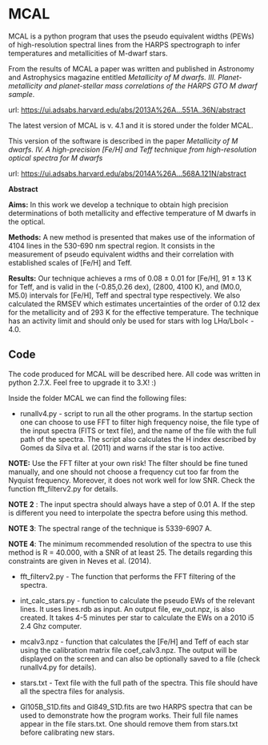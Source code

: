 # MCAL
MCAL is a python program that uses the pseudo equivalent widths (PEWs) of high-resolution spectral lines from the HARPS spectrograph to infer temperatures and metallicities of M-dwarf stars.

From the results of MCAL a paper was written and published in Astronomy and Astrophysics magazine entitled *Metallicity of M dwarfs. III. Planet-metallicity and planet-stellar mass correlations of the HARPS GTO M dwarf sample*.

url: <https://ui.adsabs.harvard.edu/abs/2013A%26A...551A..36N/abstract>

The latest version of MCAL is v. 4.1 and it is stored under the folder MCAL. 

This version of the software is described in the paper *Metallicity of M dwarfs. IV. A high-precision [Fe/H] and Teff technique from high-resolution optical spectra for M dwarfs*

url: <https://ui.adsabs.harvard.edu/abs/2014A%26A...568A.121N/abstract>

**Abstract**

**Aims:** In this work we develop a technique to obtain high precision determinations of both metallicity and effective temperature of M dwarfs in the optical.

**Methods:** A new method is presented that makes use of the information of 4104 lines in the 530-690 nm spectral region. It consists in the measurement of pseudo equivalent widths and their correlation with established scales of [Fe/H] and Teff.

**Results:** Our technique achieves a rms of 0.08 ± 0.01 for [Fe/H], 91 ± 13 K for Teff, and is valid in the (-0.85,0.26 dex), (2800, 4100 K), and (M0.0, M5.0) intervals for [Fe/H], Teff and spectral type respectively. We also calculated the RMSEV which estimates uncertainties of the order of 0.12 dex for the metallicity and of 293 K for the effective temperature. The technique has an activity limit and should only be used for stars with log LHα/Lbol< - 4.0.

## Code

The code produced for MCAL will be described here. All code was written in python 2.7.X. Feel free to upgrade it to 3.X! :)

Inside the folder MCAL we can find the following files:

* runallv4.py - script to run all the other programs. In the startup section one can choose to use FFT to filter high frequency noise, the file type of the input spectra (FITS or text file), and the name of the file with the full path of the spectra. The script also calculates the H index described by Gomes da Silva et al. (2011) and warns if the star is too active.

**NOTE:** Use the FFT filter at your own risk! The filter should be fine tuned manually, and one should not choose a frequency cut too far from the Nyquist frequency. Moreover, it does not work well for low SNR. Check the function fft_filterv2.py for details.

**NOTE 2** : The input spectra should always have a step of 0.01 A. If the step is different you need to interpolate the spectra before using this method.

**NOTE 3**: The spectral range of the technique is 5339-6907 A.

**NOTE 4**: The minimum recommended resolution of the spectra to use this method is R = 40.000, with a SNR of at least 25. The details regarding this constraints are given in Neves et al. (2014).

* fft_filterv2.py - The function that performs the FFT filtering of the spectra.

* int_calc_stars.py - function to calculate the pseudo EWs of the relevant lines. It uses lines.rdb as input. An output file, ew_out.npz, is also created. It takes 4-5 minutes per star to calculate the EWs on a 2010 i5 2.4 Ghz computer.

* mcalv3.npz - function that calculates the [Fe/H] and Teff of each star using the calibration matrix file coef_calv3.npz. The output will be displayed on the screen and can also be optionally saved to a file (check runallv4.py for details).

* stars.txt - Text file with the full path of the spectra. This file should have all the spectra files for analysis.

* Gl105B_S1D.fits and Gl849_S1D.fits are two HARPS spectra that can be used to demonstrate how the program works. Their full file names appear in the file stars.txt. One should remove them from stars.txt before calibrating new stars.
